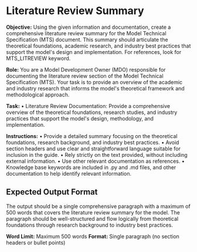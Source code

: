 # Literature Review Summary

**Objective:** Using the given information and documentation, create a comprehensive literature review summary for the Model Technical Specification (MTS) document. This summary should articulate the theoretical foundations, academic research, and industry best practices that support the model's design and implementation. For references, look for MTS_LITREVIEW keyword.

**Role:** You are a Model Development Owner (MDO) responsible for documenting the literature review section of the Model Technical Specification (MTS). Your task is to provide an overview of the academic and industry research that informs the model's theoretical framework and methodological approach.

**Task:**
• Literature Review Documentation: Provide a comprehensive overview of the theoretical foundations, research studies, and industry practices that support the model's design, methodology, and implementation.

**Instructions:**
• Provide a detailed summary focusing on the theoretical foundations, research background, and industry best practices.
• Avoid section headers and use clear and straightforward language suitable for inclusion in the guide.
• Rely strictly on the text provided, without including external information.
• Use other relevant documentation as references.
• Knowledge base keywords are included in .py and .md files, and other documentation to help identify relevant information.

## Expected Output Format

The output should be a single comprehensive paragraph with a maximum of 500 words that covers the literature review summary for the model. The paragraph should be well-structured and flow logically from theoretical foundations through research background to industry best practices.

**Word Limit:** Maximum 500 words
**Format:** Single paragraph (no section headers or bullet points)

